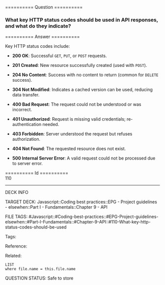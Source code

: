 ========== Question ==========  

### What key HTTP status codes should be used in API responses, and what do they indicate?  

========== Answer ==========  

Key HTTP status codes include:

-   **200 OK**: Successful `GET`, `PUT`, or `POST` requests.

-   **201 Created**: New resource successfully created (used with `POST`).

-   **204 No Content**: Success with no content to return (common for `DELETE` success).

-   **304 Not Modified**: Indicates a cached version can be used, reducing data transfer.

-   **400 Bad Request**: The request could not be understood or was incorrect.

-   **401 Unauthorized**: Request is missing valid credentials; re-authentication needed.

-   **403 Forbidden**: Server understood the request but refuses authorization.

-   **404 Not Found**: The requested resource does not exist.

-   **500 Internal Server Error**: A valid request could not be processed due to server error.

========== Id ==========  
110

---

DECK INFO

TARGET DECK: Javascript::Coding best practices::EPG - Project guidelines - elsewhen::Part I - Fundamentals::Chapter 9 - API

FILE TAGS: #Javascript::#Coding-best-practices::#EPG-Project-guidelines-elsewhen::#Part-I-Fundamentals::#Chapter-9-API::#110-What-key-http-status-codes-should-be-used

Tags:

Reference:

Related:

```dataview
LIST
where file.name = this.file.name
```

QUESTION STATUS: Safe to store
